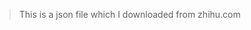 <!--
 * @Description: README OF JSON FIEL
 * @Author: WangTingZheng
 * @Date: 2019-11-14 23:58:18
 * @LastEditTime: 2019-11-15 00:00:57
 * @LastEditors: WangTingZheng
 -->

> This is a json file which I downloaded from zhihu.com